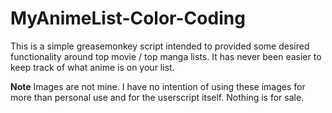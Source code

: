 # MyAnimeList-Color-Coding
This is a simple greasemonkey script intended to provided some desired functionality around top movie / top manga lists. It has never been easier to keep track of what anime is on your list.

**Note** 
Images are not mine. I have no intention of using these images for more than personal use and for the userscript itself. Nothing is for sale.
